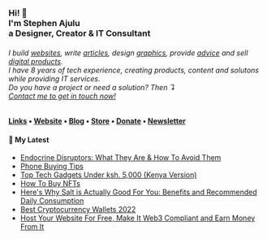   <!-- Hi there! Feel free to make this your own but don't use my data. Attributions are welcomed --> 
<h3>Hi! 👋<br>I'm Stephen Ajulu<br>a Designer, Creator & IT Consultant</h3>
<h6>I build <a href="https://stephenajulu.com/portfolio">websites</a>, write <a href="https://stephenajulu.com/blog">articles</a>, design <a href="https://stephenajulu.com/portfolio">graphics</a>, provide <a href="https://stephenajulu.com/book-a-consultation">advice</a> and sell <a href="https://stephenajulu.com/store">digital products</a>.<br>I have 8 years of tech experience, creating products, content and solutons while providing IT services.<br>Do you have a project or need a solution? Then ↴<br><a href="https://stephenajulu.com/contact">Contact me to get in touch now!</a></h6>

<h4> <a href="https://stephenajulu.com/links">Links</a> • <a href="https://stephenajulu.com">Website</a> • <a href="https://stephenajulu.com/blog">Blog</a> • <a href="https://stephenajulu.com/store">Store</a> • <a href="https://www.paypal.com/donate/?hosted_button_id=SLNMRAJ59LRC8">Donate</a> • <a href="https://stephenajulu.substack.com">Newsletter</a></h4>

<h4>📕 My Latest</h4>

<!-- BLOG-POST-LIST:START -->
- [Endocrine Disruptors: What They Are &amp; How To Avoid Them](https://stephenajulu.com/blog/endocrine-disruptors-what-they-are-how-to-avoid-them/)
- [Phone Buying Tips](https://stephenajulu.com/blog/phone-buying-tips/)
- [Top Tech Gadgets Under ksh. 5,000 &lpar;Kenya Version&rpar;](https://stephenajulu.com/blog/top-tech-under-ksh.5-000-kenya-version/)
- [How To Buy NFTs](https://stephenajulu.com/blog/how-to-buy-nfts/)
- [Here&#39;s Why Salt is Actually Good For You: Benefits and Recommended Daily Consumption](https://stephenajulu.com/blog/here-s-why-salt-is-actually-good-for-you-benefits-and-recommended-daily-consumption/)
- [Best Cryptocurrency Wallets 2022](https://stephenajulu.com/blog/best-cryptocurrency-wallets-2022/)
- [Host Your Website For Free, Make It Web3 Compliant and Earn Money From It](https://stephenajulu.com/blog/host-your-website-for-free-make-it-web3-compliant-and-earn-money-from-it/)
<!-- BLOG-POST-LIST:END -->

